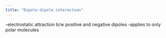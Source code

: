```yaml
---
title: "Dipole-dipole interaction"
---
```

-electrostatic attraction b/w positive and negative dipoles
-applies to only polar molecules

